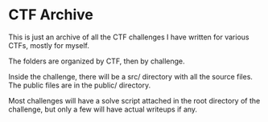 # CTF Archive

This is just an archive of all the CTF challenges I have written for various CTFs, mostly for myself.

The folders are organized by CTF, then by challenge. 

Inside the challenge, there will be a src/ directory with all the source files. The public files are in the public/ directory.

Most challenges will have a solve script attached in the root directory of the challenge, but only a few will have actual writeups if any.
